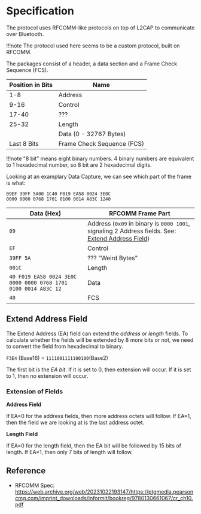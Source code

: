 # Specification

The protocol uses RFCOMM-like protocols on top of L2CAP to communicate over Bluetooth.

!!!note
    The protocol used here seems to be a custom protocol, built on RFCOMM.

The packages consist of a header, a data section and a Frame Check Sequence (FCS).

| Position in Bits | Name                       |
| ---------------- | -------------------------- |
| 1-8              | Address                    |
| 9-16             | Control                    |
| 17-40            | ???                        |
| 25-32            | Length                     |
|                  | Data (0 - 32767 Bytes)     |
| Last 8 Bits      | Frame Check Sequence (FCS) |

!!!note
    "8 bit" means eight binary numbers. 4 binary numbers are equivalent to 1 hexadecimal number, so 8 bit are 2 hexadecimal digits.

Looking at an examplary Data Capture, we can see which part of the frame is what:

```
09EF 39FF 5A00 1C40 F019 EA58 0024 3E0C
0000 0000 0768 1701 0100 0014 A83C 1240 
```

| Data (Hex)                                                     | RFCOMM Frame Part                                                                                             |
| -------------------------------------------------------------- | ------------------------------------------------------------------------------------------------------------- |
| `09`                                                           | Address (`0x09` in binary is `0000 1001`, signaling 2 Address fields. See: [Extend Address Field](#ea-field)) |
| `EF`                                                           | Control                                                                                                       |
| `39FF 5A`                                                      | ??? "Weird Bytes"                                                                                             |
| `001C`                                                         | Length                                                                                                        |
| `40 F019 EA58 0024 3E0C 0000 0000 0768 1701 0100 0014 A83C 12` | Data                                                                                                          |
| `40`                                                           | FCS                                                                                                           |

## <a name="ea-field"></a>Extend Address Field

The Extend Address (EA) field can extend the *address* or *length* fields. To calculate whether the
fields will be extended by 8 more bits or not, we need to convert the field from hexadecimal to
binary.

`F3E4` (Base16) = `1111001111100100`(Base2)

The first bit is the *EA bit*. If it is set to 0, then extension will occur. If it is set to 1, then
no extension will occur.

### Extension of Fields

**Address Field**

If EA=0 for the address fields, then more address octets will follow. If EA=1, then the field we are
looking at is the last address octet.

**Length Field**

If EA=0 for the length field, then the EA bit will be followed by 15 bits of length. If EA=1, then
only 7 bits of length will follow.

## Reference
- RFCOMM Spec: <https://web.archive.org/web/20231022193147/https://ptgmedia.pearsoncmg.com/imprint_downloads/informit/bookreg/9780130661067/cr_ch10.pdf>